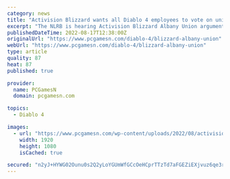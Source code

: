 ```yaml
---
category: news
title: "Activision Blizzard wants all Diablo 4 employees to vote on unionizing"
excerpt: "The NLRB is hearing Activision Blizzard Albany Union arguments to determine who has the right to vote, and the Diablo 4 maker introduced an unorthodox argument ..."
publishedDateTime: 2022-08-17T12:38:00Z
originalUrl: "https://www.pcgamesn.com/diablo-4/blizzard-albany-union"
webUrl: "https://www.pcgamesn.com/diablo-4/blizzard-albany-union"
type: article
quality: 87
heat: 87
published: true

provider:
  name: PCGamesN
  domain: pcgamesn.com

topics:
  - Diablo 4

images:
  - url: "https://www.pcgamesn.com/wp-content/uploads/2022/08/activision-blizzard-shareholders-meeting.jpg"
    width: 1920
    height: 1080
    isCached: true

secured: "n2yJ+HYWG02Ounu0s2Q2yLoYGUmWfGCcOeHCprTTzTd7aFGEZiEXjvuz6qe3rbgruiVK4rf6eogX0XDtIBYUA55Dzm9zSzjSzzv/m9UulrCi0Ilhgb3MHeq/BL03DL27XX3w+iz1oBFFFmrsDb4AVF2fM7/2diQrORWhUzm6G8HtHNzrEpa7XJvTRlUPTPl7NKjPXwyuMaErarzJPRgCWCPn8XDHtRKp97GjBu6mRaTVfRQWgRBR/xmirrN6aq/xR23RmUCW8QQ1dX9sZI+pme63Sil9jVT/TWmzwpquZftClDkWKAVK/KuB74V73wDDo4tc7DlJjUl7Uua0AIrZnbJa25i1/iFZOtQfmj7+dj4=;px5sIIpv+pVxNnOqLbur1A=="
---
```


